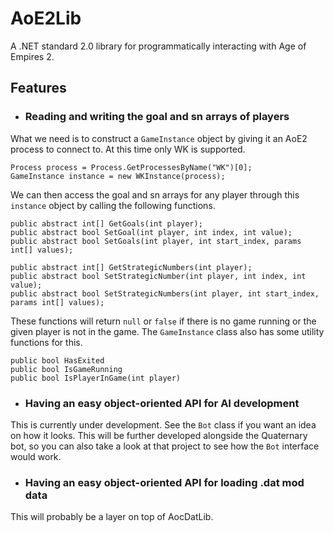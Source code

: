 # AoE2Lib

A .NET standard 2.0 library for programmatically interacting with Age of Empires 2.

## Features

- ### Reading and writing the goal and sn arrays of players

What we need is to construct a `GameInstance` object by giving it an AoE2 process to connect to. At this time only WK is supported.
~~~~
Process process = Process.GetProcessesByName("WK")[0];
GameInstance instance = new WKInstance(process);
~~~~
We can then access the goal and sn arrays for any player through this `instance` object by calling the following functions.
~~~~
public abstract int[] GetGoals(int player);
public abstract bool SetGoal(int player, int index, int value);
public abstract bool SetGoals(int player, int start_index, params int[] values);

public abstract int[] GetStrategicNumbers(int player);
public abstract bool SetStrategicNumber(int player, int index, int value);
public abstract bool SetStrategicNumbers(int player, int start_index, params int[] values);
~~~~
These functions will return `null` or `false` if there is no game running or the given player is not in the game. The `GameInstance` class also has some utility functions for this.
~~~~
public bool HasExited
public bool IsGameRunning
public bool IsPlayerInGame(int player)
~~~~

- ### Having an easy object-oriented API for AI development

This is currently under development. See the `Bot` class if you want an idea on how it looks. This will be further developed alongside the Quaternary bot, so you can also take a look at that project to see how the `Bot` interface would work.

- ### Having an easy object-oriented API for loading .dat mod data

This will probably be a layer on top of AocDatLib.
